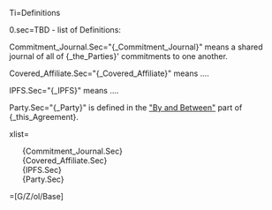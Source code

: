 Ti=Definitions

0.sec=TBD - list of Definitions:

Commitment_Journal.Sec="{_Commitment_Journal}" means a shared journal of all of {_the_Parties}' commitments to one another.

Covered_Affiliate.Sec="{_Covered_Affiliate}" means ....

IPFS.Sec="{_IPFS}" means ....

Party.Sec="{_Party}" is defined in the <a href="#Among.Def.sec" class="xref">"By and Between"</a> part of {_this_Agreement}.

xlist=<ul type="none"><li>{Commitment_Journal.Sec}<li>{Covered_Affiliate.Sec}<li>{IPFS.Sec}<li>{Party.Sec}</ul>

=[G/Z/ol/Base]
